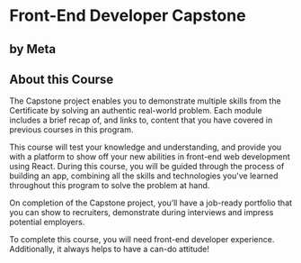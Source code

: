 # Front-End Developer Capstone
## by Meta

## About this Course
The Capstone project enables you to demonstrate multiple skills from the Certificate by solving an authentic real-world problem. Each module includes a brief recap of, and links to, content that you have covered in previous courses in this program. 

This course will test your knowledge and understanding, and provide you with a platform to show off your new abilities in front-end web development using React. During this course, you will be guided through the process of building an app, combining all the skills and technologies you've learned throughout this program to solve the problem at hand. 

On completion of the Capstone project, you’ll have a job-ready portfolio that you can show to recruiters, demonstrate during interviews and impress potential employers.

To complete this course, you will need front-end developer experience.  Additionally, it always helps to have a can-do attitude!